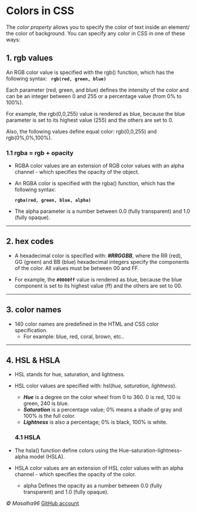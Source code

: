 # Colors in CSS
The *color property* allows you to specify the color of text inside an element/ the color of background. 
You can specify any color in CSS in one of these ways:



## 1. rgb values
An RGB color value is specified with the rgb() function, which has the following syntax: 
**``` rgb(red, green, blue)```**

Each parameter (red, green, and blue) defines the intensity of the color and can be an integer between 0 and 255 or a percentage value (from 0% to 100%).

For example, the rgb(0,0,255) value is rendered as blue, because the blue parameter is set to its highest value (255) and the others are set to 0.

Also, the following values define equal color: rgb(0,0,255) and rgb(0%,0%,100%). 


  ### 1.1 rgb**a** = rgb + **opacity** 
* RGBA color values are an extension of RGB color values with an alpha channel - which specifies the opacity of the object.

* An RGBA color is specified with the rgba() function, which has the following syntax:

  **```rgba(red, green, blue, alpha)```**

* The alpha parameter is a number between 0.0 (fully transparent) and 1.0 (fully opaque).

---



## 2. hex codes
* A hexadecimal color is specified with: ***#RRGGBB***, where the RR (red), GG (green) and BB (blue) hexadecimal integers specify the components of the color. All values must be between 00 and FF.

* For example, the **``#0000ff``** value is rendered as blue, because the blue component is set to its highest value (ff) and the others are set to 00.


---

## 3. color names
* 140 color names are predefined in the HTML and CSS color specification.
   * For example: blue, red, coral, brown, etc..


---



## 4. HSL & HSLA
* HSL stands for hue, saturation, and lightness.
* HSL color values are specified with: hsl(*hue, saturation, lightness*).
  * ***Hue*** is a degree on the color wheel from 0 to 360. 0 is red, 120 is green, 240 is blue.
  * ***Saturation*** is a percentage value; 0% means a shade of gray and 100% is the full color.
  * ***Lightness*** is also a percentage; 0% is black, 100% is white.



  ### 4.1  HSLA
* The hsla() function define colors using the Hue-saturation-lightness-alpha model (HSLA).
* HSLA color values are an extension of HSL color values with an alpha channel - which specifies the opacity of the color.
  * alpha	Defines the opacity as a number between 0.0 (fully transparent) and 1.0 (fully opaque).




*&copy; Masalha96*
  [GitHub account](https://github.com/masalha-96)








